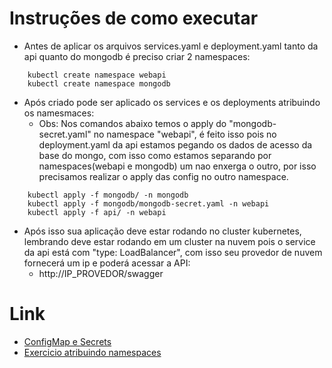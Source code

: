 # Instruções de como executar
- Antes de aplicar os arquivos services.yaml e deployment.yaml tanto da api quanto do mongodb é preciso criar 2 namespaces:
````
    kubectl create namespace webapi
    kubectl create namespace mongodb
````
- Após criado pode ser aplicado os services e os deployments atribuindo os namesmaces:
    - Obs: Nos comandos abaixo temos o apply do "mongodb-secret.yaml" no namespace "webapi", é feito isso pois no deployment.yaml da api estamos pegando os dados de acesso da base do mongo, com isso como estamos separando por namespaces(webapi e mongodb) um nao enxerga o outro, por isso precisamos realizar o apply das config no outro namespace.
````
    kubectl apply -f mongodb/ -n mongodb
    kubectl apply -f mongodb/mongodb-secret.yaml -n webapi
    kubectl apply -f api/ -n webapi
````

- Após isso sua aplicação deve estar rodando no cluster kubernetes, lembrando deve estar rodando em um cluster na nuvem pois o service da api está com "type: LoadBalancer", com isso seu provedor de nuvem fornecerá um ip e poderá acessar a API: 
    - http://IP_PROVEDOR/swagger

# Link
- [ConfigMap e Secrets](https://kubedev.club.hotmart.com/lesson/PeA5J3goeW/configmap-e-secret)
- [Exercicio atribuindo namespaces](https://kubedev.club.hotmart.com/lesson/k7QlmpD2ey/exercicios)


